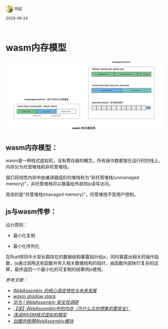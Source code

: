 <div style="overflow:hidden;"><img src="../assets/me.jpeg" alt="风起" style="border-radius:50%;width: 25px;float:left;"> <div style="float:left;margin-top: 2px;margin-left: 3px;font-size: 12px;">风起</div></div>
<div style="clear:both;font-size: 12px;height:50px;line-height: 34px;">2023-06-24</div>

# wasm内存模型

![](../assets/wasm-memory.png)

## wasm内存模型：

wasm是一种栈式虚拟机，没有寄存器的概念，所有操作数都放在运行时的栈上。内存分为托管堆栈和非托管堆栈。

我们将线性内存中由编译器组织的堆栈称为“非托管堆栈(unmanaged memory)”，非托管堆栈可以暴露给外部供js读写访问。

其余的是“托管堆栈(managed memory)”，托管堆栈不受用户控制。

## js与wasm传参：

设计原则：

- 最小化复制

- 最小化序列化

在Rust侧将中大型长期存在的数据结构暴露指针给js，同时暴露出相关的操作函数，js通过调用这些函数并传入相关数据结构的指针，由函数内部执行复杂的运算，最终返回一个最小化的可复制的结果供js使用。

*参考文献：*

- *[WebAssembly 的核心语言特性与未来发展](https://www.infoq.cn/article/jds0wdtz7dsugzpc81hs)*  
- *[wasm shadow stack](https://news.ycombinator.com/item?id=24220630)*  
- *[华为 | WebAssembly 安全性调研](https://rustmagazine.github.io/rust_magazine_2021/chapter_6/webassmebly-security.html)*  
- *[【译】WebAssembly中的内存（为什么比你想象的更安全）](https://juejin.cn/post/7080152136717336590)*  
- *[浅谈WASM栈式虚拟机模型](https://excitedspider.github.io/WASM%E6%A0%88%E5%BC%8F%E8%99%9A%E6%8B%9F%E6%9C%BA%E6%A8%A1%E5%9E%8B/)*  
- *[创建并使用WebAssembly模块](https://juejin.cn/post/6983105166845149221)*  
